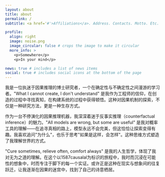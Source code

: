 ```yaml
---
layout: about
title: about
permalink: /
subtitle: <a href='#'>Affiliations</a>. Address. Contacts. Motto. Etc.

profile:
  align: right
  image: noise.png
  image_circular: false # crops the image to make it circular
  more_info: >
    <p>Somewhere</p>
    <p>In your mind</p>

news: true # includes a list of news items
social: true # includes social icons at the bottom of the page
---
```


我是一位执迷于因果推理的博士研究者，一个在确定性与不确定性之间漫游的学习者。"What I cannot create, I don't understand" 是我作为工程师的信仰，在创造的过程中寻找真知，在构建系统的过程中获得顿悟。这种对因果机制的探索，不仅是一种研究方法，更是一种生存方式。

作为一台不停演化的因果推理机器，我深深着迷于反事实推理（counterfactual inference）的魅力。"All models are wrong, but some are useful" 是我对概率工具的理解——在追寻真相的路上，模型永远不会完美，但这恰恰让探索变得有趣。我喜欢追问"为什么"，也乐于思考"如果是这样，会怎样"。这种思维方式塑造了我理解世界的方式。

"Cure sometimes, relieve often, comfort always" 是我的人生哲学，体现了我对无为之道的理解。在这个以1587causalal为标识的旅程中，我时而沉浸在可能性的想象中，时而专注于脚下的每一个实证。或许正是这种在现实与想象间的往复跃迁，让我逐渐在因果的迷宫中，找到了自己的诗意栖居。
